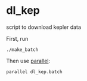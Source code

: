 # dl_kep
script to download kepler data

First, run
```
./make_batch
```
Then use [parallel](http://macappstore.org/parallel/):
```
parallel dl_kep.batch
```
